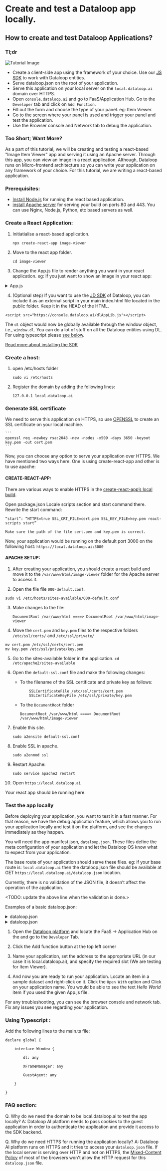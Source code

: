 # Create and test a Dataloop app locally.

## How to create and test Dataloop Applications?

### Tl;dr

![Tutorial Image](https://github.com/dataloop-ai-apps/dtlpy-documentation/raw/tutorial-application/assets/apps/app_testing_tutorial.gif "Tutorial Image")


- Create a client-side app using the framework of your choice. Use our [JS SDK](https://dtlpy-documentation.redoc.ly/resources/dtljs/) to work with Dataloop entities.
- Serve dataloop.json on the root of your application.
- Serve this application on your local server on the `local.dataloop.ai` domain over HTTPS.
- Open `console.dataloop.ai` and go to FaaS/Application Hub. Go to the `Developer` tab and click on `Add Function`.
- Fill out the form and choose the type of your panel. eg: Item Viewer.
- Go to the screen where your panel is used and trigger your panel and test the application.
- Use the Browser console and Network tab to debug the application.


### Too Short; Want More?

As a part of this tutorial, we will be creating and testing a react-based "Image Item Viewer" app and serving it using an Apache server. Through this app, you can view an image in a react application. Although, Dataloop runs on Micro-frontend architecture so you can write your application on any framework of your choice. For this tutorial, we are writing a react-based application.

### Prerequisites:
- [Install Node.js](https://www.digitalocean.com/community/tutorials/how-to-install-node-js-on-ubuntu-20-04) for running the react based application.
- [install Apache server](https://ubuntu.com/tutorials/install-and-configure-apache#2-installing-apache) for serving your build on ports 80 and 443. You can use Nginx, Node.js, Python, etc based servers as well.

### Create a React Application:

1. Initiatialise a react-based application.
    ```
    npx create-react-app image-viewer
    ```
2. Move to the react app folder.
    ```
    cd image-viewer
    ```
3. Change the App.js file to render anything you want in your react application. eg: If you just want to show an image in your react app:

<details>
    <summary>App.js</summary>

```
import './App.css';
import { useEffect, useState } from 'react';

function App() {
  const [ img, setImage ] = useState('');
  const [ width, setWidth ] = useState(0);
  const [ height, setHeight ] = useState(0);

  const handleFetch = async () => {
    const item = await window.dl.items.get()
    const stream = await window.dl.items.stream(item.stream)
    const width = item.metadata?.system.width
    const height = item.metadata?.system.height;
    setHeight(height)
    setWidth(width)
    setImage(stream)
  }

  useEffect(() => {
   const init = async function() {
    await window.dl.init()
    await window.dl.on('ready', async () => {
        console.log('ready')
        await handleFetch()
    })
  }
  init()
  }, []);

  return (
    <div className="App">
      <header className="App-header">
        <h1>
          Hello World
        </h1>
        <div>
          <img alt="item" src={img} height={height} width={width}>
          </img>
        </div>
      </header>
    </div>
  );
}

export default App;
```

</details>

4. (Optional step) If you want to use the [JD SDK](https://dtlpy-documentation.redoc.ly/resources/dtljs/) of Dataloop, you can include it as an external script in your main index.html file located in the public folder. Keep it in the HEAD of the HTML.

```
<script src="https://console.dataloop.ai/dlAppLib.js"></script>
```

The `dl` object would now be globally available through the window object, i.e., `window.dl`. You can do a lot of stuff on all the Dataloop entities using DL. For using typescript please [see below](#typescript).

[Read more about installing the SDK](https://dtlpy-documentation.redoc.ly/resources/dtljs/xframe/)


### Create a host:

1. open /etc/hosts folder
    ```
    sudo vi /etc/hosts
    ```
2. Register the domain by adding the following lines:
    ```
    127.0.0.1 local.dataloop.ai
    ```


### Generate SSL certificate

We need to serve this application on HTTPS, so use [OPENSSL](https://www.ibm.com/docs/en/api-connect/2018.x?topic=overview-generating-self-signed-certificate-using-openssl) to create an SSL certificate on your local machine.

    ```
    openssl req -newkey rsa:2048 -new -nodes -x509 -days 3650 -keyout key.pem -out cert.pem
    ```

Now, you can choose any option to serve your application over  HTTPS. We have mentioned two ways here. One is using create-react-app and other is to use apache:


#### CREATE-REACT-APP:

There are various ways to enable HTTPS in the [create-react-app’s local build](https://create-react-app.dev/docs/using-https-in-development/#linux-macos-bash-1
).

Open package.json
Locale scripts section and start command there.
Rewrite the start command:
```
“start”: “HTTPS=true SSL_CRT_FILE=cert.pem SSL_KEY_FILE=key.pem react-scripts start”
```
	Make sure the path of the file cert.pem and key.pem is correct.
Now, your application would be running on the default port 3000 on the following host:
`https://local.dataloop.ai:3000`

#### APACHE SETUP:

1. After creating your application, you should create a react build and move it to the `/var/www/html/image-viewer` folder for the Apache server to access it.

2. Open the file file `000-default.conf`.
```
sudo vi /etc/hosts/sites-available/000-default.conf
```

3. Make changes to the file:

    ```
    DocumentRoot /var/www/html ====> DocumentRoot /var/www/html/image-viewer
    ```


4. Move the `cert.pem` and `key.pem` files to the respective folders `/etc/ssl/certs/` and `/etc/ssl/private/`

```
mv cert.pem /etc/ssl/certs/cert.pem
mv key.pem /etc/ssl/private/key.pem
```

5. Go to the sites-available folder in the application.
```cd /etc/apache2/sites-available```


6. Open the `default-ssl.conf` file and make the following changes:
    - To the filename of the SSL certificate and private key as follows:
        ```
            SSLCertificateFile /etc/ssl/certs/cert.pem
            SSLCertificateKeyFile /etc/ssl/private/key.pem
        ```

    - To the `DocumentRoot` folder
        ```
        DocumentRoot /var/www/html ====> DocumentRoot /var/www/html/image-viewer
        ```

7. Enable this site.
    ```
    sudo a2ensite default-ssl.conf
    ```

8. Enable SSL in apache.
    ```
    sudo a2enmod ssl
    ```

9. Restart Apache:
    ```
    sudo service apache2 restart
    ```

10. Open `https://local.dataloop.ai`

Your react app should be running here.

### Test the app locally

Before deploying your application, you want to test it in a fast manner. For that reason, we have the debug application feature, which allows you to run your application locally and test it on the platform, and see the changes immediately as they happen.

You will need the app manifest json, `dataloop.json`. These files define the meta configuration of your application and let the Dataloop OS know what to expect from your application.

The base route of your application should serve these files.
eg: if your base route is: `local.dataloop.ai` then the dataloop.json file should be available at GET `https://local.dataloop.ai/dataloop.json` location.

Currently, there is no validation of the JSON file, it doesn’t affect the operation of the application.

<TODO: update the above line when the validation is done.>

Examples of a basic dataloop.json:

<details>
    <summary>dataloop.json</summary>

```
{

  "components": {

    "panels": [

      {

        "name": "preview-modality",

        "minRole": "annotator",

        "supportedSlots": [

          {

            "type": "itemSidePanel",

            "configuration": {

              "route": []

            }

          }

        ],

        "conditions": {

          "resources": []

        },

        "icon": "icon-dl-sdk-documentation",

        "metadata": {},

        "defaultSettings": {

        }

      }

    ]

  }

}
```

</details>



<details>
    <summary>dataloop.json</summary>

```
{
    "name": "item-viewer",
    "description": "Dataloop's image zoom viewer",
    "categories": [
        "viewer"
    ],
    "icon": "",
    "scope": "project",
    "components": {
        "panels": [
            {
                "name": "zoom-item-viewer",
                "supportedSlots": [
                    {
                        "type": "itemViewer",
                        "configuration": {
                            "layout": {
                                "leftBar": false,
                                "rightBar": false,
                                "bottomBar": false
                            },
                            "route": [ "/index.html" ]
                        }
                    }
                ],
                "conditions": {
                    "resources": [
                        {
                            "entityType": "item",
                            "filter": {
                                "metadata.system.mimetype": "image/*"
                            }
                        }
                    ]
                }
            }
        ]
    }
}
```

</details>


1. Open the [Dataloop platform](console.dataloop.ai) and locate the FaaS -> Application Hub on the and go to the `Developer` Tab.

2. Click the Add function button at the top left corner

3. Name your application, set the address to the appropriate URL (in our case it is local.dataloop.ai), and specify the required slot (We are testing for Item Viewer).

4. And now you are ready to run your application. Locate an item in a sample dataset and right-click on it. Click the `Open With` option and Click on your application name. You would be able to see the text *Hello World* item if you used the given App.js file.

For any troubleshooting, you can see the browser console and network tab. Fix any issues you see regarding your application.


### <a name="typescript"> Using Typescript </a> :

Add the following lines to the main.ts file:

```
declare global {

    interface Window {

        dl: any

        XFrameManager: any

        GuestAgent: any

    }

}
```

### FAQ section:

Q. Why do we need the domain to be local.dataloop.ai to test the app locally?
A: Dataloop AI platform needs to pass cookies to the guest application in order to authenticate the application and provide it access to the SDK backend.

Q. Why do we need HTTPS for running the application locally?
A: Dataloop AI platform runs on HTTPS and it tries to access your `dataloop.json` file. If the local server is serving over HTTP and not on HTTPS, the [Mixed-Content Policy](https://developer.mozilla.org/en-US/docs/Web/Security/Mixed_content#loading_locally_delivered_mixed-resources) of most of the browsers won't allow the HTTP request for this `dataloop.json` file.





